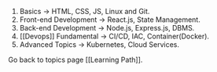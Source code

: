 1. Basics -> HTML, CSS, JS, Linux and Git.
2. Front-end Development -> React.js, State Management.
3. Back-end Development -> Node.js, Express.js, DBMS.
4. [[Devops]] Fundamental -> CI/CD, IAC, Container(Docker).
5. Advanced Topics -> Kubernetes, Cloud Services.


Go back to topics page [[Learning Path]].